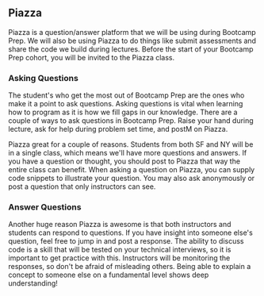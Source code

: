 ## Piazza

Piazza is a question/answer platform that we will be using during Bootcamp Prep.
We will also be using Piazza to do things like submit assessments and share the
code we build during lectures. Before the start of your Bootcamp Prep cohort,
you will be invited to the Piazza class.

### Asking Questions

The student's who get the most out of Bootcamp Prep are the ones who make it a
point to ask questions. Asking questions is vital when learning how to program as it is
how we fill gaps in our knowledge. There are a couple of ways to ask questions in
Bootcamp Prep. Raise your hand during lecture, ask for help during problem set time,
and postM on Piazza.

Piazza great for a couple of reasons. Students from both SF and NY will be in
a single class, which means we'll have more questions and answers. If you have a question
or thought, you should post to Piazza that way the entire class can benefit. When
asking a question on Piazza, you can supply code snippets to illustrate your question.
You may also ask anonymously or post a question that only instructors can see.

### Answer Questions

Another huge reason Piazza is awesome is that both instructors and students can respond
to questions. If you have insight into someone else's question, feel free to jump
in and post a response. The ability to discuss code is a skill
that will be tested on your technical interviews, so it is important to get practice
with this. Instructors will be monitoring the responses, so don't be afraid of
misleading others. Being able to explain a concept to someone else on a fundamental
level shows deep understanding!
